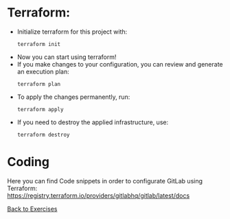 # Terraform: 
- Initialize terraform for this project with:
    ```
    terraform init
    ```
- Now you can start using terraform!
- If you make changes to your configuration, you can review and generate an execution plan:
    ```
    terraform plan
    ```
- To apply the changes permanently, run:
    ```
    terraform apply
    ```
- If you need to destroy the applied infrastructure, use:
    ```
    terraform destroy
    ```
# Coding
Here you can find Code snippets in order to configurate GitLab using Terraform: \
    https://registry.terraform.io/providers/gitlabhq/gitlab/latest/docs

  [Back to Exercises](./Exercise.md)